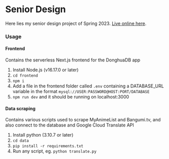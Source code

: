 # Senior Design

Here lies my senior design project of Spring 2023. [Live online here](https://senior-design.vercel.app/).

### Usage

#### Frontend
Contains the serverless Next.js frontend for the DonghuaDB app
1. Install Node.js (v16.17.0 or later) 
2. `cd frontend`  
3. `npm i`
4. Add a file in the frontend folder called `.env` containing a DATABASE_URL variable in the format `mysql://USER:PASSWORD@HOST:PORT/DATABASE`
5. `npm run dev` and it should be running on localhost:3000

#### Data scraping
Contains various scripts used to scrape MyAnimeList and Bangumi.tv, and also connect to the database and Google Cloud Translate API
1. Install python (3.10.7 or later)
2. `cd data`
3. `pip install -r requirements.txt`
4. Run any script, eg. `python translate.py`
